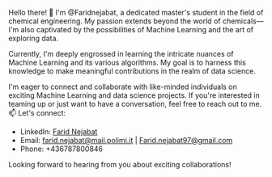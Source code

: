 Hello there! 👋 I'm @Faridnejabat, a dedicated master's student in the field of chemical engineering. 
My passion extends beyond the world of chemicals—I'm also captivated by the possibilities of Machine Learning and the art of exploring data.

Currently, I'm deeply engrossed in learning the intricate nuances of Machine Learning and its various algorithms.
My goal is to harness this knowledge to make meaningful contributions in the realm of data science.

I'm eager to connect and collaborate with like-minded individuals on exciting Machine Learning and data science projects. 
If you're interested in teaming up or just want to have a conversation, feel free to reach out to me.
📫 Let's connect:
- LinkedIn: [Farid Nejabat](https://www.linkedin.com/in/farid-nejabat/)
- Email: farid.nejabat@mail.polimi.it | Farid.nejabat97@gmail.com
- Phone: +436787800846

Looking forward to hearing from you about exciting collaborations!
  

<!---
Faridnejabat/Faridnejabat is a ✨ special ✨ repository because its `README.md` (this file) appears on your GitHub profile.
You can click the Preview link to take a look at your changes.
--->
